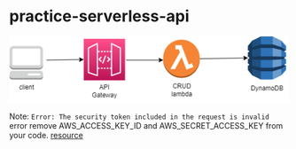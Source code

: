# practice-serverless-api

![](img.png)

Note:
`Error: The security token included in the request is invalid` error
remove AWS_ACCESS_KEY_ID and AWS_SECRET_ACCESS_KEY from your code.
[resource](https://boto3.amazonaws.com/v1/documentation/api/latest/guide/credentials.html)
